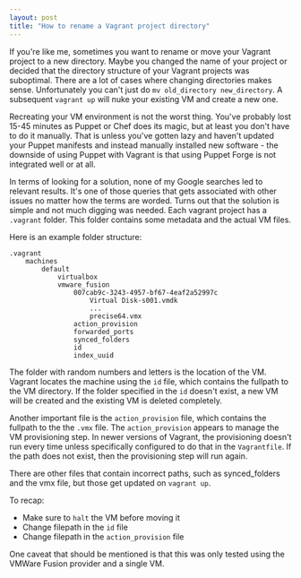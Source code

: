 ```yaml
---
layout: post
title: "How to rename a Vagrant project directory"
---
```


If you're like me, sometimes you want to rename or move your Vagrant project to a new directory. Maybe you changed the name of your project or decided that the directory structure of your Vagrant projects was suboptimal. There are a lot of cases where changing directories makes sense. Unfortunately you can't just do `mv old_directory new_directory`. A subsequent `vagrant up` will nuke your existing VM and create a new one.

Recreating your VM environment is not the worst thing. You've probably lost 15-45 minutes as Puppet or Chef does its magic, but at least you don't have to do it manually. That is unless you've gotten lazy and haven't updated your Puppet manifests and instead manually installed new software - the downside of using Puppet with Vagrant is that using Puppet Forge is not integrated well or at all.

In terms of looking for a solution, none of my Google searches led to relevant results. It's one of those queries that gets associated with other issues no matter how the terms are worded. Turns out that the solution is simple and not much digging was needed. Each vagrant project has a `.vagrant` folder. This folder contains some metadata and the actual VM files.

Here is an example folder structure:

    .vagrant
        machines
            default
                virtualbox
                vmware_fusion
                    007cab9c-3243-4957-bf67-4eaf2a52997c
                        Virtual Disk-s001.vmdk
                        ...
                        precise64.vmx
                    action_provision
                    forwarded_ports
                    synced_folders
                    id
                    index_uuid


The folder with random numbers and letters is the location of the VM. Vagrant locates the machine using the `id` file, which contains the fullpath to the VM directory. If the folder specified in the `id` doesn't exist, a new VM will be created and the existing VM is deleted completely.

Another important file is the `action_provision` file, which contains the fullpath to the the `.vmx` file. The `action_provision` appears to manage the VM provisioning step. In newer versions of Vagrant, the provisioning doesn't run every time unless specifically configured to do that in the `Vagrantfile`. If the path does not exist, then the provisioning step will run again.

There are other files that contain incorrect paths, such as synced_folders and the vmx file, but those get updated on `vagrant up`.

To recap:

- Make sure to `halt` the VM before moving it
- Change filepath in the `id` file
- Change filepath in the `action_provision` file

One caveat that should be mentioned is that this was only tested using the VMWare Fusion provider and a single VM.
